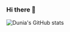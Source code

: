 ### Hi there 👋

<!--
**Duniaalkilany/Duniaalkilany** is a ✨ _special_ ✨ repository because its `README.md` (this file) appears on your GitHub profile.

Here are some ideas to get you started:

- 🔭 I’m currently working on ...
- 🌱 I’m currently learning ...
- 👯 I’m looking to collaborate on ...
- 🤔 I’m looking for help with ...
- 💬 Ask me about ...
- 📫 How to reach me: ...
- 😄 Pronouns: ...
- ⚡ Fun fact: ...
-->

![Dunia's GitHub stats](https://github-readme-stats.vercel.app/api?username=Duniaalkilany&show_icons=true&theme=tokyonight)

